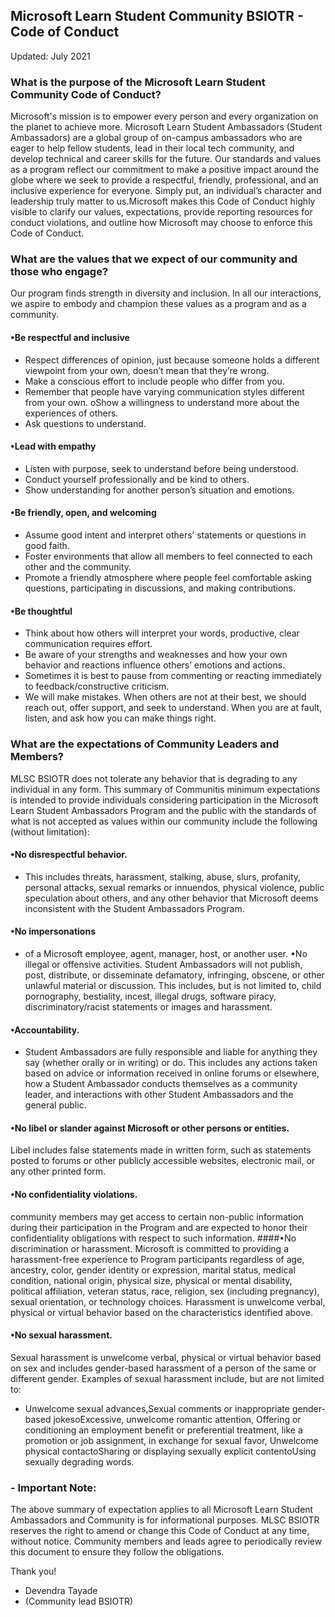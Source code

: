 

## Microsoft Learn Student Community BSIOTR - Code of Conduct 
Updated: July 2021

### What is the purpose of the Microsoft Learn Student Community Code of Conduct?

Microsoft's mission is to empower every person and every organization on the planet to achieve more. Microsoft Learn Student Ambassadors (Student Ambassadors) are a global group of on-campus ambassadors who are eager to help fellow students, lead in their local tech community, and develop technical and career skills for the future. Our standards and values as a program reflect our commitment to make a positive impact around the globe where we seek to provide a respectful, friendly, professional, and an inclusive experience for everyone. Simply put, an individual’s character and leadership truly matter to us.Microsoft makes this Code of Conduct highly visible to clarify our values, expectations, provide reporting resources for conduct violations, and outline how Microsoft may choose to enforce this Code of Conduct.

### What are the values that we expect of our community and those who engage? 

Our program finds strength in diversity and inclusion. In all our interactions, we aspire to embody and champion these values as a program and as a community.

#### •Be respectful and inclusive
- Respect differences of opinion, just because someone holds a different viewpoint from your own, doesn’t mean that they’re wrong. 
- Make a conscious effort to include people who differ from you.
- Remember that people have varying communication styles different from your own. oShow a willingness to understand more about the experiences of others. 
- Ask questions to understand. 

#### •Lead with empathy 
- Listen with purpose, seek to understand before being understood. 
- Conduct yourself professionally and be kind to others.  
- Show understanding for another person’s situation and emotions.  

#### •Be friendly, open, and welcoming
- Assume good intent and interpret others’ statements or questions in good faith. 
- Foster environments that allow all members to feel connected to each other and the community. 
- Promote a friendly atmosphere where people feel comfortable asking questions, participating in discussions, and making contributions. 

#### •Be thoughtful 
- Think about how others will interpret your words, productive, clear communication requires effort. 
- Be aware of your strengths and weaknesses and how your own behavior and reactions influence others’ emotions and actions. 
- Sometimes it is best to pause from commenting or reacting immediately to feedback/constructive criticism. 
- We will make mistakes. When others are not at their best, we should reach out, offer support, and seek to understand. When you are at fault, listen, and ask how you can make things right. 

### What are the expectations of Community Leaders and Members? 

MLSC BSIOTR does not tolerate any behavior that is degrading to any individual in any form. This summary of Communitis minimum expectations is intended to provide individuals considering participation in the Microsoft Learn Student Ambassadors Program and the public with the standards of what is not accepted as values within our community include the following (without limitation):

#### •No disrespectful behavior. 
- This includes threats, harassment, stalking, abuse, slurs, profanity, personal attacks, sexual remarks or innuendos, physical violence, public speculation about others, and any other behavior that Microsoft deems inconsistent with the Student Ambassadors Program. 

#### •No impersonations 
- of a Microsoft employee, agent, manager, host, or another user. 
•No illegal or offensive activities. Student Ambassadors will not publish, post, distribute, or disseminate defamatory, infringing, obscene, or other unlawful material or discussion. This includes, but is not limited to, child pornography, bestiality, incest, illegal drugs, software piracy, discriminatory/racist statements or images and harassment.
#### •Accountability.
- Student Ambassadors are fully responsible and liable for anything they say (whether orally or in writing) or do. This includes any actions taken based on advice or information received in online forums or elsewhere, how a Student Ambassador conducts themselves as a community leader, and interactions with other Student Ambassadors and the general public.
#### •No libel or slander against Microsoft or other persons or entities.
Libel includes false statements made in written form, such as statements posted to forums or other publicly accessible websites, electronic mail, or any other printed form.
#### •No confidentiality violations.
community members may get access to certain non-public information during their participation in the Program and are expected to honor their confidentiality obligations with respect to such information.
####•No discrimination or harassment.
Microsoft is committed to providing a harassment-free experience to Program participants regardless of age, ancestry, color, gender identity or expression, marital status, medical condition, national origin, physical size, physical or mental disability, political affiliation, veteran status, race, religion, sex (including pregnancy), sexual orientation, or technology choices. Harassment is unwelcome verbal, physical or virtual behavior based on the characteristics identified above. 
#### •No sexual harassment.
Sexual harassment is unwelcome verbal, physical or virtual behavior based on sex and includes gender-based harassment of a person of the same or different gender. Examples of sexual harassment include, but are not limited to:
- Unwelcome sexual advances,Sexual comments or inappropriate gender-based jokesoExcessive, unwelcome romantic attention, Offering or conditioning an employment benefit or preferential treatment, like a promotion or job assignment, in exchange for sexual favor, Unwelcome physical contactoSharing or displaying sexually explicit contentoUsing sexually degrading words.
### - Important Note: 
The above summary of expectation applies to all Microsoft Learn Student Ambassadors and Community is for informational purposes.  MLSC BSIOTR reserves the right to amend or change this Code of Conduct at any time, without notice. Community members and leads agree to periodically review this document to ensure they follow the obligations.

Thank you!

- Devendra Tayade 
- (Community lead BSIOTR)
